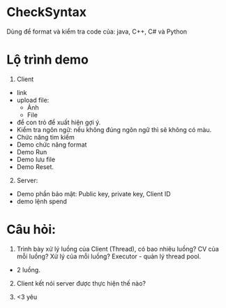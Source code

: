 # CheckSyntax
Dùng để format và kiểm tra code của: java, C++, C# và Python

# Lộ trình demo
1. Client
- link
- upload file:
    + Ảnh
    + File 
- để con trỏ để xuất hiện gợi ý.
- Kiểm tra ngôn ngữ: nếu không đúng ngôn ngữ thì sẽ không có màu.
- Chức năng tìm kiếm
- Demo chức năng format
- Demo Run
- Demo lưu file
- Demo Reset.

2. Server:
- Demo phần bảo mật: Public key, private key, Client ID 
- demo lệnh spend

# Câu hỏi:
1. Trình bày xử lý luồng của Client (Thread), có bao nhiêu luồng? CV của mỗi luồng? Xử lý của mỗi luồng? Executor - quản lý thread pool.
- 2 luồng.

2. Client kết nói server được thực hiện thế nào?

3. <3 yêu
   
